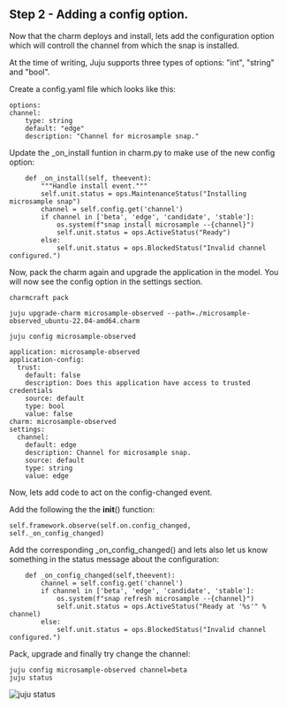 ## Step 2 - Adding a config option.

Now that the charm deploys and install, lets add the configuration option which will controll the channel from which the snap is installed.

At the time of writing, Juju supports three types of options: "int", "string" and "bool".

Create a config.yaml file which looks like this:

    options:
    channel:
        type: string
        default: "edge"
        description: "Channel for microsample snap."

Update the _on_install funtion in charm.py to make use of the new config option:

```
    def _on_install(self, theevent):
        """Handle install event."""
        self.unit.status = ops.MaintenanceStatus("Installing microsample snap")
        channel = self.config.get('channel')
        if channel in ['beta', 'edge', 'candidate', 'stable']:
            os.system(f"snap install microsample --{channel}")
            self.unit.status = ops.ActiveStatus("Ready")
        else:
            self.unit.status = ops.BlockedStatus("Invalid channel configured.")
```

Now, pack the charm again and upgrade the application in the model. You will now see the config option in the settings section.

```
charmcraft pack

juju upgrade-charm microsample-observed --path=./microsample-observed_ubuntu-22.04-amd64.charm

juju config microsample-observed

application: microsample-observed
application-config:
  trust:
    default: false
    description: Does this application have access to trusted credentials
    source: default
    type: bool
    value: false
charm: microsample-observed
settings:
  channel:
    default: edge
    description: Channel for microsample snap.
    source: default
    type: string
    value: edge

```

Now, lets add code to act on the config-changed event.

Add the following the the __init__() function:

```self.framework.observe(self.on.config_changed, self._on_config_changed)```

Add the corresponding _on_config_changed() and lets also let us know something in the status message about the configuration:

```
    def _on_config_changed(self,theevent):
        channel = self.config.get('channel')
        if channel in ['beta', 'edge', 'candidate', 'stable']:
            os.system(f"snap refresh microsample --{channel}")
            self.unit.status = ops.ActiveStatus("Ready at '%s'" % channel)
        else:
            self.unit.status = ops.BlockedStatus("Invalid channel configured.")
```

Pack, upgrade and finally try change the channel:

```
juju config microsample-observed channel=beta
juju status
```
![juju status](juju_status_config_changed.png)